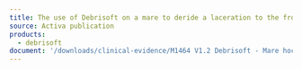 ```yaml
---
title: The use of Debrisoft on a mare to deride a laceration to the front of the hock
source: Activa publication
products:
  - debrisoft
document: '/downloads/clinical-evidence/M1464 V1.2 Debrisoft - Mare hock laceration Poster_proof 4.pdf'
---
```

